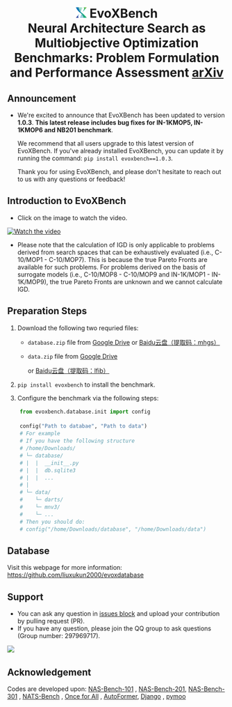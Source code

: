 <h1 align="center">
  <img src=./_static/evox_logo.png alt="Logo" height="24em"/>
  <strong>EvoXBench</strong>
  <br>
  Neural Architecture Search as Multiobjective Optimization Benchmarks: Problem Formulation and Performance Assessment <a href=https://arxiv.org/abs/2208.04321>arXiv</a>
</h1>

## Announcement
- We're excited to announce that EvoXBench has been updated to version **1.0.3**. **This latest release includes bug fixes for IN-1KMOP5, IN-1KMOP6 and NB201 benchmark**.

  We recommend that all users upgrade to this latest version of EvoXBench. If you've already installed EvoXBench, you can update it by running the command: `pip install evoxbench==1.0.3`.

  Thank you for using EvoXBench, and please don't hesitate to reach out to us with any questions or feedback!

## Introduction to EvoXBench

- Click on the image to watch the video.

[![Watch the video](https://github.com/EMI-Group/evoxbench/blob/main/assets/video%20cover.png)](https://www.emigroup.tech/wp-content/uploads/2023/02/tutorial.mp4)

- Please note that the calculation of IGD is only applicable to problems derived from search spaces that can be exhaustively evaluated (i.e., C-10/MOP1 - C-10/MOP7). This is because the true Pareto Fronts are available for such problems. For problems derived on the basis of surrogate models (i.e., C-10/MOP8 - C-10/MOP9 and IN-1K/MOP1 - IN-1K/MOP9), the true Pareto Fronts are unknown and we cannot calculate IGD.

## Preparation Steps

1. Download the following two requried files:
    - ``database.zip`` file
      from [Google Drive](https://drive.google.com/file/d/11bQ1paHEWHDnnTPtxs2OyVY_Re-38DiO/view?usp=sharing)
      or [Baidu云盘（提取码：mhgs）](https://pan.baidu.com/s/1PwWloA543-81O-GFkA7GKg)

    - ``data.zip`` file
      from [Google Drive](https://drive.google.com/file/d/1fUZtpTjfEQao2unLKaspL8fOq4xdSXt2/view?usp=sharing)

      or [Baidu云盘（提取码：lfib）](https://pan.baidu.com/s/1yopkISKyjbWIHXFV_Op3pg)

2. ``pip install evoxbench`` to install the benchmark.

3. Configure the benchmark via the following steps:

```python
    from evoxbench.database.init import config

    config("Path to databae", "Path to data")
    # For example
    # If you have the following structure
    # /home/Downloads/
    # └─ database/
    # |  |  __init__.py
    # |  |  db.sqlite3
    # |  |  ...
    # |
    # └─ data/
    #    └─ darts/
    #    └─ mnv3/
    #    └─ ...
    # Then you should do:
    # config("/home/Downloads/database", "/home/Downloads/data")
```

## Database

Visit this webpage for more information: https://github.com/liuxukun2000/evoxdatabase

## Support

- You can ask any question in [issues block](https://github.com/EMI-Group/evoxbench/issues) and upload your contribution by pulling request (PR).
- If you have any question,  please join the QQ group to ask questions (Group number: 297969717).
<img src="https://github.com/EMI-Group/evoxbench/blob/main/assets/QQ%20Group%20%20Number.jpg" width="20%">

## Acknowledgement

Codes are developed upon: [NAS-Bench-101](https://github.com/google-research/nasbench)
, [NAS-Bench-201](https://github.com/D-X-Y/NAS-Bench-201), [NAS-Bench-301](https://github.com/automl/nasbench301)
, [NATS-Bench](https://xuanyidong.com/assets/projects/NATS-Bench)
, [Once for All](https://github.com/mit-han-lab/once-for-all)
, [AutoFormer](https://github.com/microsoft/Cream/tree/main/AutoFormer), [Django](https://www.djangoproject.com/)
, [pymoo](https://pymoo.org/)

